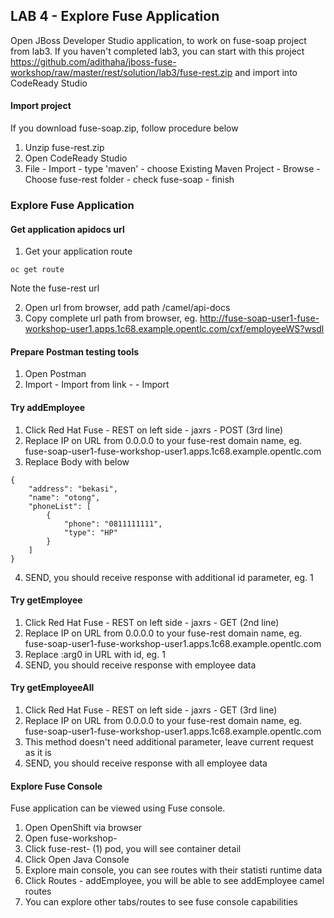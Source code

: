 
## LAB 4 - Explore Fuse Application

Open JBoss Developer Studio application,  to work on fuse-soap project from lab3. If you haven't completed lab3, you can start with this project https://github.com/adithaha/jboss-fuse-workshop/raw/master/rest/solution/lab3/fuse-rest.zip and import into CodeReady Studio

#### Import project
If you download fuse-soap.zip, follow procedure below
1. Unzip fuse-rest.zip
2. Open CodeReady Studio
3. File - Import - type 'maven' - choose Existing Maven Project - Browse - Choose fuse-rest folder - check fuse-soap - finish

### Explore Fuse Application
#### Get application apidocs url
1. Get your application route
```
oc get route
```
Note the fuse-rest url  

2. Open url from browser, add path /camel/api-docs
3. Copy complete url path from browser, eg. http://fuse-soap-user1-fuse-workshop-user1.apps.1c68.example.opentlc.com/cxf/employeeWS?wsdl

#### Prepare Postman testing tools
1. Open Postman
2. Import - Import from link - <apidocs-url> - Import

#### Try addEmployee
1. Click Red Hat Fuse - REST on left side - jaxrs - POST (3rd line)
2. Replace IP on URL from 0.0.0.0 to your fuse-rest domain name, eg. fuse-soap-user1-fuse-workshop-user1.apps.1c68.example.opentlc.com
2. Replace Body with below
```
{
    "address": "bekasi",
    "name": "otong",
    "phoneList": [
        {
            "phone": "0811111111",
            "type": "HP"
        }
    ]
}
```
4. SEND, you should receive response with additional id parameter, eg. 1

#### Try getEmployee
1. Click Red Hat Fuse - REST on left side - jaxrs - GET (2nd line)
2. Replace IP on URL from 0.0.0.0 to your fuse-rest domain name, eg. fuse-soap-user1-fuse-workshop-user1.apps.1c68.example.opentlc.com
3. Replace :arg0 in URL with id, eg. 1
4. SEND, you should receive response with employee <id> data

#### Try getEmployeeAll
1. Click Red Hat Fuse - REST on left side - jaxrs - GET (3rd line)
2. Replace IP on URL from 0.0.0.0 to your fuse-rest domain name, eg. fuse-soap-user1-fuse-workshop-user1.apps.1c68.example.opentlc.com
3. This method doesn't need additional parameter, leave current request as it is
4. SEND, you should receive response with all employee data

#### Explore Fuse Console
Fuse application can be viewed using Fuse console. 
1. Open OpenShift via browser
2. Open fuse-workshop-<user1>
3. Click fuse-rest-<user> (1) pod, you will see container detail
4. Click Open Java Console
5. Explore main console, you can see routes with their statisti runtime data
6. Click Routes - addEmployee, you will be able to see addEmployee camel routes
7. You can explore other tabs/routes to see fuse console capabilities
